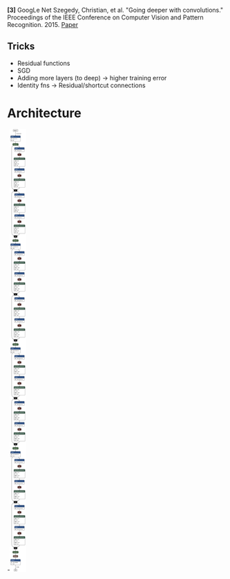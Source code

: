 
**[3]** GoogLe Net
 Szegedy, Christian, et al. "Going deeper with convolutions." Proceedings of the IEEE Conference on Computer Vision and Pattern Recognition. 2015.
 [Paper](http://www.cv-foundation.org/openaccess/content_cvpr_2015/papers/Szegedy_Going_Deeper_With_2015_CVPR_paper.pdf)


## Tricks
- Residual functions
- SGD
- Adding more layers (to deep) -> higher training error
- Identity fns -> Residual/shortcut connections

# Architecture
-![res](model.png)
